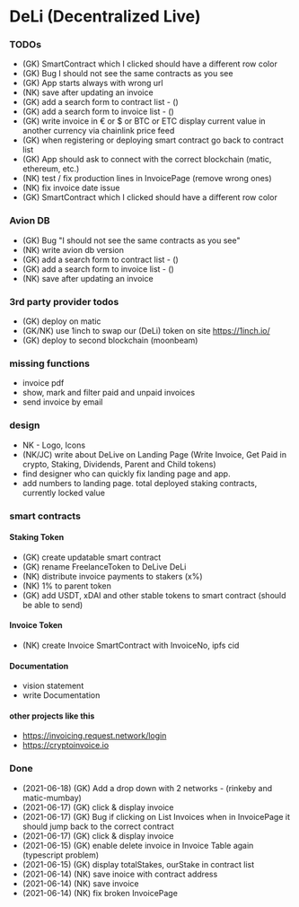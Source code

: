 # DeLi (Decentralized Live)

### TODOs

- (GK) SmartContract which I clicked should have a different row color 
- (GK) Bug I should not see the same contracts as you see
- (GK) App starts always with wrong url
- (NK) save after updating an invoice 
- (GK) add a search form to contract list - ()
- (GK) add a search form to invoice list - ()
- (GK) write invoice in € or $ or BTC or ETC display current value in another currency via chainlink price feed 
- (GK) when registering or deploying smart contract go back to contract list
- (GK) App should ask to connect with the correct blockchain (matic, ethereum, etc.) 
- (NK) test / fix production lines in InvoicePage (remove wrong ones)
- (NK) fix invoice date issue
- (GK) SmartContract which I clicked should have a different row color 


### Avion DB
- (GK) Bug "I should not see the same contracts as you see"
- (NK) write avion db version
- (GK) add a search form to contract list - ()
- (GK) add a search form to invoice list - ()
- (NK) save after updating an invoice 

### 3rd party provider todos
- (GK) deploy on matic
- (GK/NK) use 1inch to swap our (DeLi) token on site https://1inch.io/
- (GK) deploy to second blockchain (moonbeam)

### missing functions
- invoice pdf
- show, mark and filter paid and unpaid invoices 
- send invoice by email


### design
- NK - Logo, Icons
- (NK/JC) write about DeLive on Landing Page (Write Invoice, Get Paid in crypto, Staking, Dividends, Parent and Child tokens)
- find designer who can quickly fix landing page and app.
- add numbers to landing page. total deployed staking contracts, currently locked value

### smart contracts
#### Staking Token
- (GK) create updatable smart contract
- (GK) rename FreelanceToken to DeLive DeLi
- (NK) distribute invoice payments to stakers (x%)
- (NK) 1% to parent token 
- (GK) add USDT, xDAI and other stable tokens to smart contract (should be able to send)


#### Invoice Token
- (NK) create Invoice SmartContract with InvoiceNo, ipfs cid

#### Documentation
- vision statement
- write Documentation

#### other projects like this
- https://invoicing.request.network/login
- https://cryptoinvoice.io


### Done
- (2021-06-18) (GK) Add a drop down with 2 networks - (rinkeby and matic-mumbay)
- (2021-06-17) (GK) click & display invoice
- (2021-06-17) (GK) Bug if clicking on List Invoices when in InvoicePage it should jump back to the correct contract
- (2021-06-17) (GK) click & display invoice
- (2021-06-15) (GK) enable delete invoice in Invoice Table again (typescript problem)
- (2021-06-15) (GK) display totalStakes, ourStake in contract list
- (2021-06-14) (NK) save inoice with contract address
- (2021-06-14) (NK) save invoice
- (2021-06-14) (NK) fix broken InvoicePage 